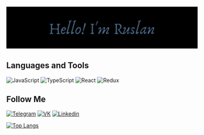 [![Header](https://github.com/RuslanPer/RuslanPer/blob/main/assets/Hello!%20I'm%20Ruslan.png)](https://t.me/ruslanpershin)

## Languages and Tools 
![JavaScript](https://img.shields.io/badge/-JavaScript-476481?style=for-the-badge&logo=javascript)
![TypeScript](https://img.shields.io/badge/-TypeScript-476481?style=for-the-badge&logo=typescript)
![React](https://img.shields.io/badge/-React-476481?style=for-the-badge&logo=react)
![Redux](https://img.shields.io/badge/-Redux-476481?style=for-the-badge&logo=redux)


## Follow Me
[![Telegram](https://img.shields.io/badge/-Telegram-476481?style=for-the-badge&logo=telegram)](https://t.me/ruslanpershin)
[![VK](https://img.shields.io/badge/-VK-476481?style=for-the-badge&logo=vk)](https://vk.com/rus_pershin)
[![Linkedin](https://img.shields.io/badge/-Linkedin-476481?style=for-the-badge&logo=linkedin)](https://www.linkedin.com/in/%D1%80%D1%83%D1%81%D0%BB%D0%B0%D0%BD-%D0%BF%D0%B5%D1%80%D1%88%D0%B8%D0%BD-47a97a213/)

[![Top Langs](https://github-readme-stats.vercel.app/api/top-langs/?username=RuslanPer&theme=tokyonight)](https://github.com/anuraghazra/github-readme-stats)
